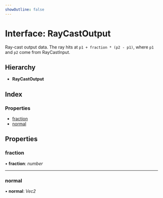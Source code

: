 ```yaml
---
showOutline: false
---
```


# Interface: RayCastOutput

Ray-cast output data. The ray hits at `p1 + fraction * (p2 - p1)`,
where `p1` and `p2` come from RayCastInput.

## Hierarchy

* **RayCastOutput**

## Index

### Properties

* [fraction](/api/interfaces/raycastoutput#fraction)
* [normal](/api/interfaces/raycastoutput#normal)

## Properties

###  fraction

• **fraction**: *number*

___

###  normal

• **normal**: *Vec2*
